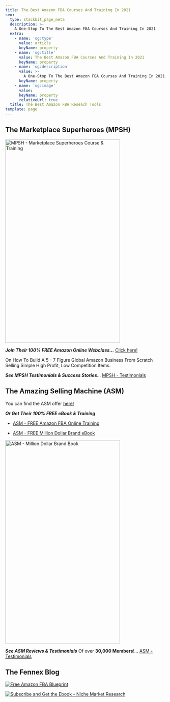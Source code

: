```yaml
---
title: The Best Amazon FBA Courses And Training In 2021
seo:
  type: stackbit_page_meta
  description: >-
    A One-Stop To The Best Amazon FBA Courses And Training In 2021
  extra:
    - name: 'og:type'
      value: article
      keyName: property
    - name: 'og:title'
      value: The Best Amazon FBA Courses And Training In 2021
      keyName: property
    - name: 'og:description'
      value: >-
        A One-Stop To The Best Amazon FBA Courses And Training In 2021
      keyName: property
    - name: 'og:image'
      value: 
      keyName: property
      relativeUrl: true
  title: The Best Amazon FBA Reseach Tools
template: page
---
```


<h2>The Marketplace Superheroes (MPSH)</h2>

<p>
  <a href="https://marketplacesuperheroes.com/aff-optin?affiliate_id=3265323" target="_blank" rel="noopener nofollow sponsored">
    <img src="//marketplacesuperheroes.com/hosted/images/54/36db4779ad47ada2382495c8eb0663/Mockup-Ignite.png" alt="MPSH - Marketplace Superheroes Course & Training" title="MPSH - Marketplace Superheroes Course & Training" width="360" height="640" />
  </a>
</p>

_**Join Their 100% FREE Amazon Online Webclass...**_ <a href="https://marketplacesuperheroes.com/aff-optin?affiliate_id=3265323" target="_blank" rel="noopener nofollow sponsored">Click here!</a> 

On How To Build A 5 - 7 Figure Global Amazon Business From Scratch Selling Simple High Profit, Low Competition Items.

_**See MPSH Testimonials & Success Stories**_... <a href="https://marketplacesuperheroes.com/aff-checkout?affiliate_id=3265323&aff_sub=https%3A%2F%2Fmarketplacesuperheroes.com%2Faff-webinar-replay%3Faffiliate_id%3D3265323%26aff_sub%3D%26aff_sub2%3D%26nopopup%3Dfalse%26noautoplay%3Dfalse%26cookiepreview%3Dfalse&aff_sub2=&nopopup=false&noautoplay=false&cookiepreview=false" target="_blank" rel="noopener nofollow sponsored">MPSH - Testimonials</a>

<h2>The Amazing Selling Machine (ASM)</h2>

You can find the ASM offer <a href="https://www.amazingsellingmachine.com/#8760" target="_blank" rel="noopener nofollow sponsored">here!</a>

_**Or Get Their 100% FREE eBook & Training**_

*  <a href="https://learn.amazing.com/7figures#a_aid=8760&a_bid=64081e7a" target="_blank" rel="noopener nofollow sponsored">ASM - FREE Amazon FBA Online Training</a>

*  <a href="https://www.amazing.com/million-dollar-brand-book/#a_aid=8760&a_bid=913f44f9" target="_blank" rel="noopener nofollow sponsored">ASM - FREE Million Dollar Brand eBook</a>

<p>
  <a href="https://www.amazing.com/million-dollar-brand-book/#a_aid=8760&amp;a_bid=913f44f9" target="_blank" rel="noopener nofollow sponsored">
    <img src="//amazing.postaffiliatepro.com/accounts/default1/4l5b67ed/913f44f9.png" alt="ASM - Million Dollar Brand Book" title="ASM - Million Dollar Brand Book" width="360" height="640" />
  </a>
</p>

_**See ASM Reviews & Testimonials**_ Of over **30,000 Members**!... <a href="https://www.amazingsellingmachine.com/success#a_aid=8760&a_bid=c6ed9281" target="_blank" rel="noopener nofollow sponsored">ASM - Testimonials</a>

<h2>The Fennex Blog</h2>
<p>
<a href="/lp/free-amazon-fba-workflow-blueprint/" target="_blank" rel="noopener">
<img
    src="/images/lp-amazon-blueprint/download-amazon-fba-blueprint.webp"
    alt="Free Amazon FBA Blueprint" title="Free Amazon FBA Blueprint"/>
</a>
</p>
<p>
<a href="https://fennex-blog.ck.page/amazon-fba/how-to-do-niche-market-research-to-find-profitable-niche-businesses" target="_blank" rel="noopener">
<img
    src="/images/amazon-fba/download-ebook-9-steps-to-find-profitable-niches.webp"
    alt="Subscribe and Get the Ebook - Niche Market Research" title="Subscribe and Get the Ebook - Niche Market Research"/>
</a>
</p>